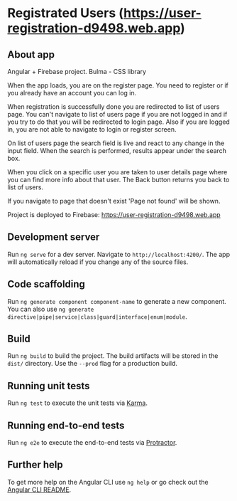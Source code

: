 # Registrated Users (https://user-registration-d9498.web.app)

## About app

Angular + Firebase project.
Bulma - CSS library

When the app loads, you are on the register page.
You need to register or if you already have an account you can log in.

When registration is successfully done you are redirected to list of users page.
You can't navigate to list of users page if you are not logged in and if you try to do that you will be redirected to login page.
Also if you are logged in, you are not able to navigate to login or register screen.

On list of users page the search field is live and react to any change in the input field.
When the search is performed, results appear under the search box.

When you click on a specific user you are taken to user details page where you can find more info about that user.
The Back button returns you back to list of users.

If you navigate to page that doesn't exist 'Page not found' will be shown.

Project is deployed to Firebase: https://user-registration-d9498.web.app





## Development server

Run `ng serve` for a dev server. Navigate to `http://localhost:4200/`. The app will automatically reload if you change any of the source files.

## Code scaffolding

Run `ng generate component component-name` to generate a new component. You can also use `ng generate directive|pipe|service|class|guard|interface|enum|module`.

## Build

Run `ng build` to build the project. The build artifacts will be stored in the `dist/` directory. Use the `--prod` flag for a production build.

## Running unit tests

Run `ng test` to execute the unit tests via [Karma](https://karma-runner.github.io).

## Running end-to-end tests

Run `ng e2e` to execute the end-to-end tests via [Protractor](http://www.protractortest.org/).

## Further help

To get more help on the Angular CLI use `ng help` or go check out the [Angular CLI README](https://github.com/angular/angular-cli/blob/master/README.md).
